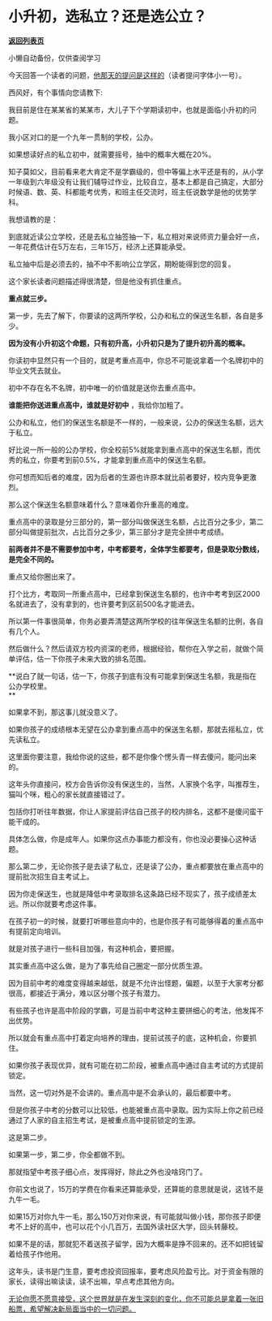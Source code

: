 # 小升初，选私立？还是选公立？

[**返回列表页**](/gzh/记忆承载)

小懒自动备份，仅供查阅学习

今天回答一个读者的问题，[他那天的提问是这样的](http://mp.weixin.qq.com/s?__biz=MzU0MjYwNDU2Mw==&mid=2247511360&idx=1&sn=653631e75e60e3e9abf30711027ea51e&chksm=fb1ac13ccc6d482a6fbd6efcf0d4e3036391c4a5fcfa007c7e4d5f2ca5072da1f20eee62388d&scene=21#wechat_redirect)（读者提问字体小一号）。  

西风好，有个事情向您请教下:

我目前是住在某某省的某某市，大儿子下个学期读初中，也就是面临小升初的问题。

我小区对口的是一个九年一贯制的学校，公办。

如果想读好点的私立初中，就需要摇号，抽中的概率大概在20%。

知子莫如父，目前看来老大肯定不是学霸级的，但中等偏上水平还是有的，从小学一年级到六年级没有让我们辅导过作业，比较自立，基本上都是自己搞定，大部分时候语、数、英、科都能考优秀，和班主任交流时，班主任说数学是他的优势学科。

我想请教的是：

到底就近读公立学校，还是去私立抽签抽一下，私立相对来说师资力量会好一点，一年花费估计在5万左右，三年15万，经济上还算能承受。

私立抽中后是必须去的，抽不中不影响公立学区，期盼能得到您的回复。

这个家长读者问题描述得很清楚，但是他没有抓住重点。  

 **重点就三步。**

第一步，先去了解下，你要读的这两所学校，公办和私立的保送生名额，各自是多少。

 **因为没有小升初这个命题，只有初升高，小升初只是为了提升初升高的概率。**

你读初中显然只有一个目的，就是考重点高中，你总不可能说拿着一个名牌初中的毕业文凭去就业。  

初中不存在名不名牌，初中唯一的价值就是送你去重点高中。

 **谁能把你送进重点高中，谁就是好初中** ，我给你加粗了。

公办和私立，他们的保送生名额是不一样的，一般来说，公办的保送生名额，远大于私立。

好比说一所一般的公办学校，你全校前5%就能拿到重点高中的保送生名额，而优秀的私立，你要考到前0.5%，才能拿到重点高中的保送生名额。  

你可想而知后者的难度，因为后者的生源也许原本就比前者要好，校内竞争更激烈。  

那么这个保送生名额意味着什么？意味着你升重高的难度。  

重点高中的录取是分三部分的，第一部分叫做保送生名额，占比百分之多少，第二部分叫做提前批次，占比百分之多少，第三部分才是完全拼中考成绩。  

 **前两者并不是不需要参加中考，中考都要考，全体学生都要考，但是录取分数线，是完全不同的。**

重点又给你圈出来了。  

打个比方，考取同一所重点高中，已经拿到保送生名额的，也许中考考到区2000名就进去了，没有拿到的，也许要考到区前500名才能进去。  

所以第一件事很简单，你务必要弄清楚这两所学校的往年保送生名额的比例，各自有几个人。  

然后做什么？然后请双方校内资深的老师，根据经验，帮你在入学之前，就做个简单评估，估一下你孩子未来大致的排名范围。

 **说白了就一句话，估一下，你孩子到底有没有可能拿到保送生名额，我是指在公办学校里。  
**

如果拿不到，那这事儿就没意义了。  

如果你孩子的成绩根本无望在公办拿到重点高中的保送生名额，那就去摇私立，优先读私立。  

这里面你要注意，我给你说的这些，都不是你像个愣头青一样去傻问，能问出来的。

这年头你直接问，校方会告诉你没有保送生的，当然，人家换个名字，叫推荐生，猫叫个咪，粗心的家长就直接错过了。  

包括你打听往年数据，你让人家提前评估自己孩子的校内排名，这都不是傻问蛮干能干成的。  

具体怎么做，你是成年人。如果你这点办事能力都没有，你也没必要操心这种话题。

那么第二步，无论你孩子是去读了私立，还是读了公办，重点都要放在重点高中的提前批次招生自主考试上。  

因为你走保送生，也就是降低中考录取排名这条路已经不现实了，孩子成绩差太远。所以你就要考虑这件事。

在孩子初一的时候，就要打听哪些意向中的，也是你孩子有可能够得着的重点高中有提前定向培训。  

就是对孩子进行一些科目加强，有这种机会，要把握。

其实重点高中这么做，是为了事先给自己圈定一部分优质生源。  

因为目前中考的难度变得越来越低，就是不允许出怪题，偏题，以至于大家考分都很高，都接近于满分，难以区分哪个孩子有潜力。

有些孩子也许是高中阶段的学霸，可是当前中考这种主要拼细心的考法，他发挥不出优势。

所以就会有重点高中打着定向培养的理由，提前试孩子的底，这种机会，你要抓住。

如果你孩子表现优异，就有可能在初二阶段，被重点高中通过自主考试的方式提前锁定。  

当然，这一切对外是不会讲的。重点高中是不会承认的，最后都要中考。

但是你孩子中考的分数可以比较低，也能被重点高中录取。因为实际上你之前已经通过了人家的自主招生考试，是被重点高中提前锁定的生源。

这是第二步。  

如果第一步，第二步，你全都做不到。

那就指望中考孩子细心点，发挥得好，除此之外也没啥窍门了。  

你前文也说了，15万的学费在你看来还算能承受，还算能的意思就是说，这钱不是九牛一毛。

如果15万对你九牛一毛，那么150万对你来说，有可能就叫做小钱，那你孩子即便考不上好的高中，也可以花个小几百万，去国外读社区大学，回头转藤校。  

如果不是的话，那就犯不着送孩子留学，因为大概率是挣不回来的。还不如把钱留着给孩子作他用。

这年头，读书是门生意，要考虑投资回报率，要考虑风险盈亏比。对于资金有限的家长，读得出嘛读读，读不出嘛，早点考虑其他方向。

[无论你愿不愿意接受，这个世界就是在发生深刻的变化，你不可能总是拿着一张旧船票，希望解决新局面当中的一切问题。](http://mp.weixin.qq.com/s?__biz=MzkwMzQ1MzczOQ==&mid=2247483951&idx=1&sn=aa6f660ddf98b016c137794c3daf0d9b&chksm=c0974f6bf7e0c67db4415132b4edb5244e0e50f559db342aaa2f2ff135131e2bbae35ee57037&scene=21#wechat_redirect)

